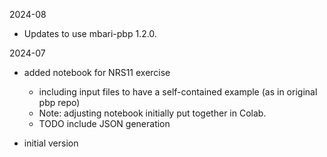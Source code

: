 2024-08

- Updates to use mbari-pbp 1.2.0.

2024-07

- added notebook for NRS11 exercise
    - including input files to have a self-contained example (as in original pbp repo)
    - Note: adjusting notebook initially put together in Colab.
    - TODO include JSON generation

- initial version